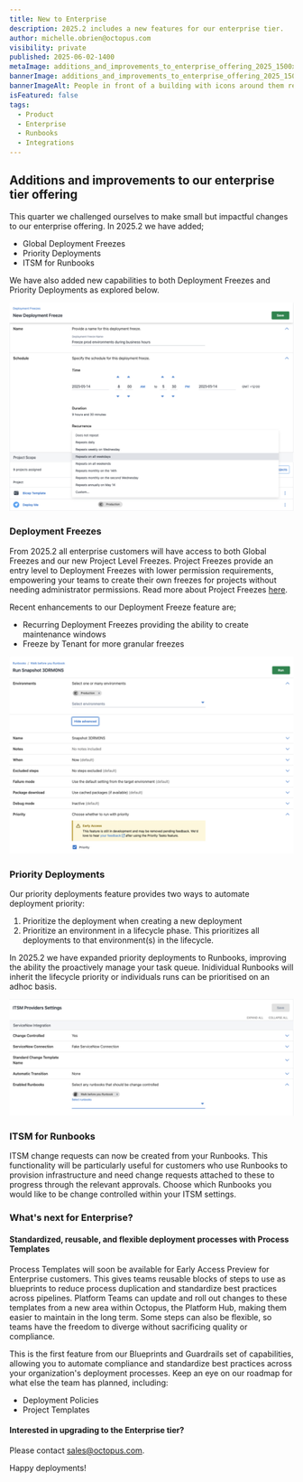 ```yaml
---
title: New to Enterprise
description: 2025.2 includes a new features for our enterprise tier.
author: michelle.obrien@octopus.com
visibility: private
published: 2025-06-02-1400
metaImage: additions_and_improvements_to_enterprise_offering_2025_1500x800.jpg
bannerImage: additions_and_improvements_to_enterprise_offering_2025_1500x800.jpg
bannerImageAlt: People in front of a building with icons around them representing security and data.
isFeatured: false
tags: 
  - Product
  - Enterprise
  - Runbooks
  - Integrations
---
```



## Additions and improvements to our enterprise tier offering

This quarter we challenged ourselves to make small but impactful changes to our enterprise offering.  In 2025.2 we have added;
- Global Deployment Freezes 
- Priority Deployments 
- ITSM for Runbooks 

We have also added new capabilities to both Deployment Freezes and Priority Deployments as explored below.

![Create Deployment Freeze window showing new functionality of recurring freezes](global-freeze.png)

### Deployment Freezes
From 2025.2 all enterprise customers will have access to both Global Freezes and our new Project Level Freezes. Project Freezes provide an entry level to Deployment Freezes with lower permission requirements, empowering your teams to create their own freezes for projects without needing administrator permissions. Read more about Project Freezes [here](https://octopus.com/docs/deployments/deployment-freezes/project-deployment-freezes).

Recent enhancements to our Deployment Freeze feature are;
- Recurring Deployment Freezes providing the ability to create maintenance windows
- Freeze by Tenant for more granular freezes

![New Runbook run window showing new functionality of Priority Deployments for Runbooks](priority-runbooks.png)

### Priority Deployments
Our priority deployments feature provides two ways to automate deployment priority:

1. Prioritize the deployment when creating a new deployment
2. Prioritize an environment in a lifecycle phase. This prioritizes all deployments to that environment(s) in the lifecycle.

In 2025.2 we have expanded priority deployments to Runbooks, improving the ability the proactively manage your task queue. Inidividual Runbooks will inherit the lifecycle priority or individuals runs can be prioritised on an adhoc basis.

![ISTM settings window showing new functionality of ITSM for Runbooks](itsm-runbooks.png)

### ITSM for Runbooks
ITSM change requests can now be created from your Runbooks. This functionality will be particularly useful for customers who use Runbooks to provision infrastructure and need change requests attached to these to progress through the relevant approvals. Choose which Runbooks you would like to be change controlled within your ITSM settings.


### What's next for Enterprise?
#### Standardized, reusable, and flexible deployment processes with Process Templates
Process Templates will soon be available for Early Access Preview for Enterprise customers. This gives teams reusable blocks of steps to use as blueprints to reduce process duplication and standardize best practices across pipelines. Platform Teams can update and roll out changes to these templates from a new area within Octopus, the Platform Hub, making them easier to maintain in the long term. Some steps can also be flexible, so teams have the freedom to diverge without sacrificing quality or compliance.     

This is the first feature from our Blueprints and Guardrails set of capabilities, allowing you to automate compliance and standardize best practices across your organization's deployment processes. Keep an eye on our roadmap for what else the team has planned, including:
- Deployment Policies
- Project Templates


#### Interested in upgrading to the Enterprise tier?
Please contact sales@octopus.com.

Happy deployments!
